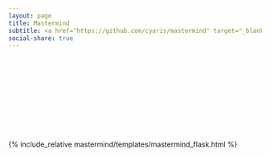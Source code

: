 ```yaml
---
layout: page
title: Mastermind
subtitle: <a href="https://github.com/cyaris/mastermind" target="_blank">Project Repository</a>
social-share: true
---
```


<br>
<br>
<br>
<br>
<br>
<br>
<br>
<br>
<br>

{% include_relative mastermind/templates/mastermind_flask.html %}
